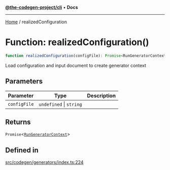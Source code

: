 [**@the-codegen-project/cli**](../API.md) • **Docs**

***

[Home](../API.md) / realizedConfiguration

# Function: realizedConfiguration()

```ts
function realizedConfiguration(configFile): Promise<RunGeneratorContext>
```

Load configuration and input document to create generator context

## Parameters

| Parameter | Type | Description |
| ------ | ------ | ------ |
| `configFile` | `undefined` \| `string` |  |

## Returns

`Promise`\<[`RunGeneratorContext`](../interfaces/RunGeneratorContext.md)\>

## Defined in

[src/codegen/generators/index.ts:224](https://github.com/the-codegen-project/cli/blob/main/src/codegen/generators/index.ts#L224)
